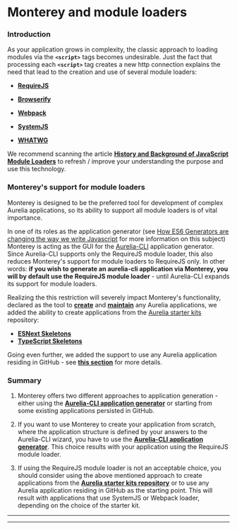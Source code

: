 # Monterey and module loaders

### Introduction
As your application grows in complexity, the classic approach to loading modules via the **`<script>`** tags becomes undesirable. Just the fact that processing each **`<script>`** tag creates a new http connection explains the need that lead to the creation and use of several module loaders:

- **[RequireJS](http://requirejs.org/)**

- **[Browserify](http://browserify.org/)**

- **[Webpack](https://webpack.github.io/)**

- **[SystemJS](https://github.com/systemjs/systemjs)**

- **[WHATWG](https://whatwg.github.io/loader/)**

We recommend scanning the article **[History and Background of JavaScript Module Loaders](https://appendto.com/2016/06/the-short-history-of-javascript-module-loaders/)** to refresh / improve your understanding the purpose and use this technology.

### Monterey's support for module loaders

Monterey is designed to be the preferred tool for development of complex Aurelia applications, so its ability to support all module loaders is of vital importance. 

In one of its roles as the application generator (see [How ES6 Generators are changing the way we write Javascript](http://riadbenguella.com/how-es6-generators-are-changing-how-we-write-javascript/) for more information on this subject) Monterey is acting as the GUI for the [Aurelia-CLI](https://github.com/aurelia/cli) application generator. Since Aurelia-CLI supports only the RequireJS module loader, this also reduces Monterey's support for module loaders to RequireJS only. In other words: **if you wish to generate an aurelia-cli application via Monterey, you will by default use the RequireJS module loader** - until Aurelia-CLI expands its support for module loaders.

Realizing the this restriction will severely impact Monterey's functionality, declared as the tool to **[create](../../content/creating_new_application.html)** and **[maintain](../../content/managing_existing_application.html)** any Aurelia applications, we added the ability to create applications from the [Aurelia starter kits](https://github.com/aurelia/skeleton-navigation) repository:

- **[ESNext Skeletons](https://github.com/aurelia/skeleton-navigation#esnext-skeletons)**
- **[TypeScript Skeletons](https://github.com/aurelia/skeleton-navigation#typescript-skeletons)**

Going even further, we added the support to use any Aurelia application residing in GitHub - see **[this section](../../content/creating_new_application/github.html)**  for more details.

### Summary

1. Monterey offers two different approaches to application generation - either using the **[Aurelia-CLI application generator](../../content/creating_new_application/aurelia-cli.html)** or starting from some existing applications persisted in GitHub. 

1. If you want to use Monterey to create your application from scratch, where the application structure is defined by your answers to the Aurelia-CLI wizard, you have to use the **[Aurelia-CLI application generator](../../content/creating_new_application/aurelia-cli.html)**. This choice results with your application using the RequireJS module loader.

2. If using the RequireJS module loader is not an acceptable choice, you should consider using the above mentioned approach to create applications from the **[Aurelia starter kits repository](https://github.com/aurelia/skeleton-navigation)**  or to use any Aurelia application residing in GitHub as the starting point. This will result with applications that use SystemJS or Webpack loader, depending on the choice of the starter kit.

***
***
